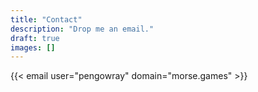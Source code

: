 ```yaml
---
title: "Contact"
description: "Drop me an email."
draft: true
images: []
---
```


{{< email user="pengowray" domain="morse.games" >}}
